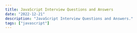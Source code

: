 ```yaml
---
title: JavaScript Interview Questions and Answers
date: "2022-12-21"
description: "JavaScript Interview Questions and Answers."
tags: ["javascript"]
---
```

